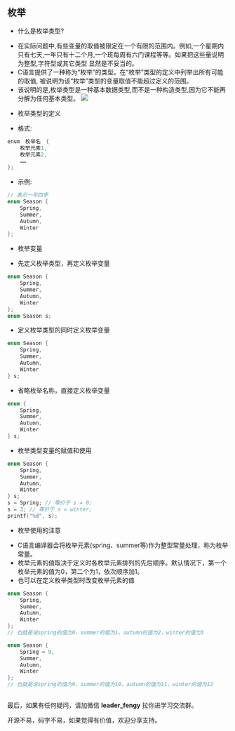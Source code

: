 ## 枚举

- 什么是枚举类型?

+ 在实际问题中,有些变量的取值被限定在一个有限的范围内。例如,一个星期内只有七天,一年只有十二个月,一个班每周有六门课程等等。如果把这些量说明为整型,字符型或其它类型 显然是不妥当的。
+ C语言提供了一种称为“枚举”的类型。在“枚举”类型的定义中列举出所有可能的取值, 被说明为该“枚举”类型的变量取值不能超过定义的范围。
+ 该说明的是,枚举类型是一种基本数据类型,而不是一种构造类型,因为它不能再分解为任何基本类型。
  ![](https://img-blog.csdnimg.cn/img_convert/d475ee4ee2d87374bd67b5f25152548c.png)

- 枚举类型的定义

+ 格式:

```c
enum　枚举名　{
    枚举元素1,
    枚举元素2,
    ……
};
```

- 示例:

```c
// 表示一年四季
enum Season {
    Spring,
    Summer,
    Autumn,
    Winter
};
```

- 枚举变量

+ 先定义枚举类型，再定义枚举变量

```c
enum Season {
    Spring,
    Summer,
    Autumn,
    Winter
};
enum Season s;
```

- 定义枚举类型的同时定义枚举变量

```c
enum Season {
    Spring,
    Summer,
    Autumn,
    Winter
} s;
```

-  省略枚举名称，直接定义枚举变量

```c
enum {
    Spring,
    Summer,
    Autumn,
    Winter
} s;
```

- 枚举类型变量的赋值和使用

```c
enum Season {
    Spring,
    Summer,
    Autumn,
    Winter
} s;
s = Spring; // 等价于 s = 0;
s = 3; // 等价于 s = winter;
printf("%d", s);
```

- 枚举使用的注意

+ C语言编译器会将枚举元素(spring、summer等)作为整型常量处理，称为枚举常量。
+ 枚举元素的值取决于定义时各枚举元素排列的先后顺序。默认情况下，第一个枚举元素的值为0，第二个为1，依次顺序加1。
+ 也可以在定义枚举类型时改变枚举元素的值

```c
enum Season {
    Spring,
    Summer,
    Autumn,
    Winter
};
// 也就是说spring的值为0，summer的值为1，autumn的值为2，winter的值为3
```

```c
enum Season {
    Spring = 9,
    Summer,
    Autumn,
    Winter
};
// 也就是说spring的值为9，summer的值为10，autumn的值为11，winter的值为12
```

## 

最后，如果有任何疑问，请加微信 **leader_fengy** 拉你进学习交流群。

开源不易，码字不易，如果觉得有价值，欢迎分享支持。